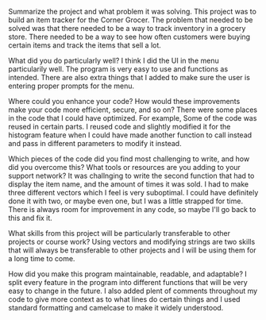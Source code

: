 Summarize the project and what problem it was solving.
  This project was to build an item tracker for the Corner Grocer. The problem that needed to be solved was that there needed to be a way to track inventory in a grocery store. There needed to be a way to see how often customers were buying certain items and track the items that sell a lot.

What did you do particularly well?
  I think I did the UI in the menu particularily well. The program is very easy to use and functions as intended. There are also extra things that I added to make sure the user is entering proper prompts for the menu.
  
Where could you enhance your code? How would these improvements make your code more efficient, secure, and so on?
  There were some places in the code that I could have optimized. For example, Some of the code was reused in certain parts. I reused code and slightly modified it for the histogram feature when I could have made another function to call instead and pass in different parameters to modify it instead.
  
Which pieces of the code did you find most challenging to write, and how did you overcome this? What tools or resources are you adding to your support network?
  It was challnging to write the second function that had to display the item name, and the amount of times it was sold. I had to make three different vectors which I feel is very suboptimal. I could have definitely done it with two, or maybe even one, but I was a little strapped for time.
  There is always room for improvement in any code, so maybe I'll go back to this and fix it.

What skills from this project will be particularly transferable to other projects or course work?
  Using vectors and modifying strings are two skills that will always be transferable to other projects and I will be using them for a long time to come.

How did you make this program maintainable, readable, and adaptable?
  I split every feature in the program into different functions that will be very easy to change in the future. I also added plent of comments throughout my code to give more context as to what lines do certain things and I used standard formatting and camelcase to make it widely understood.
  
